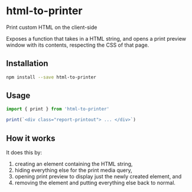 # html-to-printer

Print custom HTML on the client-side

Exposes a function that takes in a HTML string, and opens a print preview window with its contents,
respecting the CSS of that page.

## Installation

```sh
npm install --save html-to-printer
```


## Usage

```js
import { print } from 'html-to-printer'

print(`<div class="report-printout"> ... </div>`)
```

## How it works
It does this by:

1. creating an element containing the HTML string,
2. hiding everything else for the print media query,
3. opening print preview to display just the newly created element, and
4. removing the element and putting everything else back to normal.

